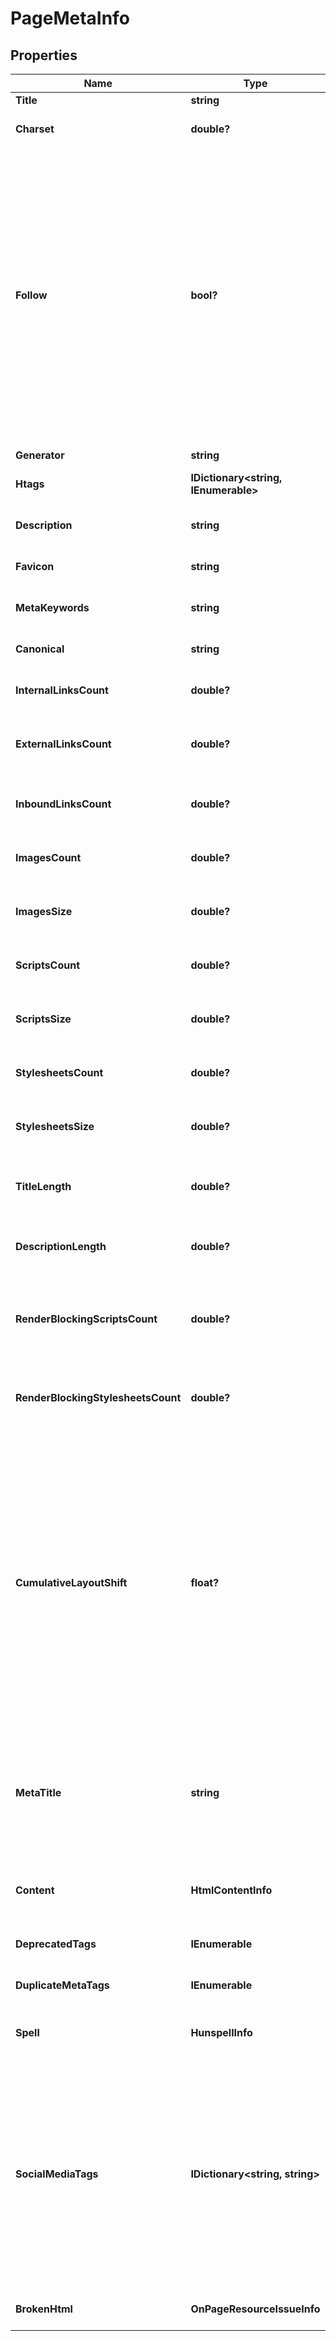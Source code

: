 # PageMetaInfo


## Properties

| Name | Type | Description | Notes |
|------------ | ------------- | ------------- | -------------|
**Title** | **string** | page title |[optional]|
**Charset** | **double?** | code page<br>example: 65001 |[optional]|
**Follow** | **bool?** | indicates whether a page’s ‘meta robots’ allows crawlers to follow the links on the page<br>if false, the page’s ‘meta robots’ tag contains “nofollow” parameter instructing crawlers not to follow the links on the page |[optional]|
**Generator** | **string** | meta tag generator |[optional]|
**Htags** | **IDictionary<string, IEnumerable<string>>** | HTML header tags |[optional]|
**Description** | **string** | content of the meta description tag |[optional]|
**Favicon** | **string** | favicon of the page |[optional]|
**MetaKeywords** | **string** | content of the keywords meta tag |[optional]|
**Canonical** | **string** | canonical page |[optional]|
**InternalLinksCount** | **double?** | number of internal links on the page |[optional]|
**ExternalLinksCount** | **double?** | number of external links on the page |[optional]|
**InboundLinksCount** | **double?** | number of internal links pointing at the page |[optional]|
**ImagesCount** | **double?** | number of images on the page |[optional]|
**ImagesSize** | **double?** | total size of images on the page measured in bytes |[optional]|
**ScriptsCount** | **double?** | number of scripts on the page |[optional]|
**ScriptsSize** | **double?** | total size of scripts on the page measured in bytes |[optional]|
**StylesheetsCount** | **double?** | number of stylesheets on the page |[optional]|
**StylesheetsSize** | **double?** | total size of stylesheets on the page measured in bytes |[optional]|
**TitleLength** | **double?** | length of the title tag in characters |[optional]|
**DescriptionLength** | **double?** | length of the description tag in characters |[optional]|
**RenderBlockingScriptsCount** | **double?** | number of scripts on the page that block page rendering |[optional]|
**RenderBlockingStylesheetsCount** | **double?** | number of CSS styles on the page that block page rendering |[optional]|
**CumulativeLayoutShift** | **float?** | Core Web Vitals metric measuring the layout stability of the page<br>measures the sum total of all individual layout shift scores for every unexpected layout shift that occurs during the entire lifespan of the page. Learn more. |[optional]|
**MetaTitle** | **string** | meta title of the page<br>meta tag in the head section of an HTML document that defines the title of a page |[optional]|
**Content** | **HtmlContentInfo** | overall information about content of the page |[optional]|
**DeprecatedTags** | **IEnumerable<string>** | deprecated tags on the page |[optional]|
**DuplicateMetaTags** | **IEnumerable<string>** | duplicate meta tags on the page |[optional]|
**Spell** | **HunspellInfo** | spellcheck<br>hunspell spellcheck errors |[optional]|
**SocialMediaTags** | **IDictionary<string, string>** | object of social media tags found on the page<br>contains social media tags and their content<br>supported tags include but are not limited to Open Graph and Twitter card |[optional]|
**BrokenHtml** | **OnPageResourceIssueInfo** | resource errors and warnings |[optional]|